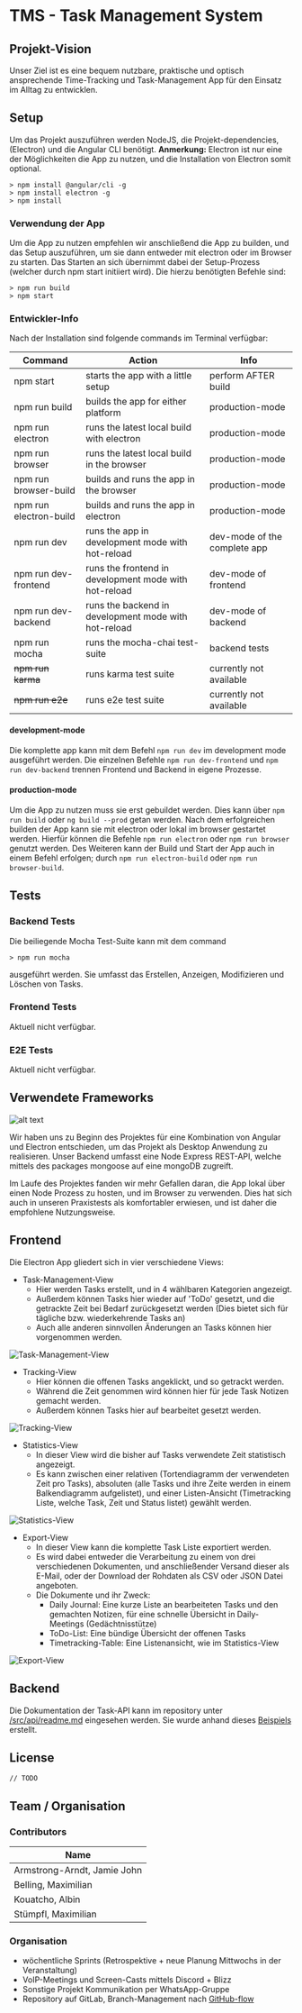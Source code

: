 # TMS - Task Management System

## Projekt-Vision

Unser Ziel ist es eine bequem nutzbare, praktische und optisch ansprechende Time-Tracking und Task-Management App für den Einsatz im Alltag zu entwicklen. 

## Setup

Um das Projekt auszuführen werden NodeJS, die Projekt-dependencies, (Electron) und die Angular CLI benötigt.
**Anmerkung:** Electron ist nur eine der Möglichkeiten die App zu nutzen, und die Installation von Electron somit optional.

```shell
> npm install @angular/cli -g
> npm install electron -g
> npm install
```

### Verwendung der App

Um die App zu nutzen empfehlen wir anschließend die App zu builden, und das Setup auszuführen, um sie dann entweder mit electron oder im Browser zu starten.
Das Starten an sich übernimmt dabei der Setup-Prozess (welcher durch npm start initiiert wird).
Die hierzu benötigten Befehle sind:

```shell
> npm run build
> npm start
```

### Entwickler-Info

Nach der Installation sind folgende commands im Terminal verfügbar:

|Command|Action|Info|
|---|---|---|
|npm start|starts the app with a little setup|perform AFTER build|
|npm run build|builds the app for either platform|production-mode|
|npm run electron|runs the latest local build with electron|production-mode|
|npm run browser|runs the latest local build in the browser|production-mode|
|npm run browser-build|builds and runs the app in the browser|production-mode|
|npm run electron-build|builds and runs the app in electron|production-mode|
|npm run dev|runs the app in development mode with hot-reload|dev-mode of the complete app|
|npm run dev-frontend|runs the frontend in development mode with hot-reload|dev-mode of frontend|
|npm run dev-backend|runs the backend in development mode with hot-reload|dev-mode of backend|
|npm run mocha|runs the mocha-chai test-suite|backend tests|
|~~npm run karma~~|runs karma test suite|currently not available|
|~~npm run e2e~~|runs e2e test suite|currently not available|

#### development-mode

Die komplette app kann mit dem Befehl `npm run dev` im development mode ausgeführt werden.
Die einzelnen Befehle `npm run dev-frontend` und `npm run dev-backend` trennen Frontend und Backend in eigene Prozesse.

#### production-mode

Um die App zu nutzen muss sie erst gebuildet werden.
Dies kann über `npm run build` oder `ng build --prod` getan werden.
Nach dem erfolgreichen builden der App kann sie mit electron oder lokal im browser gestartet werden.
Hierfür können die Befehle `npm run electron` oder `npm run browser` genutzt werden.
Des Weiteren kann der Build und Start der App auch in einem Befehl erfolgen; durch `npm run electron-build` oder `npm run browser-build`.

## Tests

### Backend Tests

Die beiliegende Mocha Test-Suite kann mit dem command

```shell
> npm run mocha
```

ausgeführt werden.
Sie umfasst das Erstellen, Anzeigen, Modifizieren und Löschen von Tasks.

### Frontend Tests

Aktuell nicht verfügbar.

### E2E Tests

Aktuell nicht verfügbar.

## Verwendete Frameworks

![alt text](https://cdn.auth0.com/blog/angular2-electron/angular2-electron-logo.png "Angular + Electron")

Wir haben uns zu Beginn des Projektes für eine Kombination von Angular und Electron entschieden, um das Projekt als Desktop Anwendung zu realisieren.
Unser Backend umfasst eine Node Express REST-API, welche mittels des packages mongoose auf eine mongoDB zugreift.

Im Laufe des Projektes fanden wir mehr Gefallen daran, die App lokal über einen Node Prozess zu hosten, und im Browser zu verwenden.
Dies hat sich auch in unseren Praxistests als komfortabler erwiesen, und ist daher die empfohlene Nutzungsweise.

## Frontend

Die Electron App gliedert sich in vier verschiedene Views:

- Task-Management-View
  - Hier werden Tasks erstellt, und in 4 wählbaren Kategorien angezeigt.
  - Außerdem können Tasks hier wieder auf 'ToDo' gesetzt, und die getrackte Zeit bei Bedarf zurückgesetzt werden (Dies bietet sich für tägliche bzw. wiederkehrende Tasks an)
  - Auch alle anderen sinnvollen Änderungen an Tasks können hier vorgenommen werden.

![Task-Management-View](https://gitlab.fbi.h-da.de/istmabell/tms/blob/master/doc/app-screens/tms-01.PNG)

- Tracking-View
  - Hier können die offenen Tasks angeklickt, und so getrackt werden.
  - Während die Zeit genommen wird können hier für jede Task Notizen gemacht werden.
  - Außerdem können Tasks hier auf bearbeitet gesetzt werden.

![Tracking-View](https://gitlab.fbi.h-da.de/istmabell/tms/blob/master/doc/app-screens/tms-02.PNG)

- Statistics-View
  - In dieser View wird die bisher auf Tasks verwendete Zeit statistisch angezeigt.
  - Es kann zwischen einer relativen (Tortendiagramm der verwendeten Zeit pro Tasks), absoluten (alle Tasks und ihre Zeite werden in einem Balkendiagramm aufgelistet), und einer Listen-Ansicht (Timetracking Liste, welche Task, Zeit und Status listet) gewählt werden.

![Statistics-View](https://gitlab.fbi.h-da.de/istmabell/tms/blob/master/doc/app-screens/tms-03.PNG)

- Export-View
  - In dieser View kann die komplette Task Liste exportiert werden. 
  - Es wird dabei entweder die Verarbeitung zu einem von drei verschiedenen Dokumenten, und anschließender Versand dieser als E-Mail, oder der Download der Rohdaten als CSV oder JSON Datei angeboten.
  - Die Dokumente und ihr Zweck:
    - Daily Journal: Eine kurze Liste an bearbeiteten Tasks und den gemachten Notizen, für eine schnelle Übersicht in Daily-Meetings (Gedächtnisstütze)
    - ToDo-List: Eine bündige Übersicht der offenen Tasks
    - Timetracking-Table: Eine Listenansicht, wie im Statistics-View

![Export-View](https://gitlab.fbi.h-da.de/istmabell/tms/blob/master/doc/app-screens/tms-04.PNG)

## Backend

Die Dokumentation der Task-API kann im repository unter [/src/api/readme.md](https://gitlab.fbi.h-da.de/istmabell/tms/blob/master/src/api/readme.md) eingesehen werden.
Sie wurde anhand dieses [Beispiels](https://gist.github.com/iros/3426278) erstellt.

## License

`// TODO`

## Team / Organisation

### Contributors

|Name|
|----|
|Armstrong-Arndt, Jamie John|747594|
|Belling, Maximilian|748078|
|Kouatcho, Albin|743685|
|Stümpfl, Maximilian|740147|

### Organisation

- wöchentliche Sprints (Retrospektive + neue Planung Mittwochs in der Veranstaltung)
- VoIP-Meetings und Screen-Casts mittels Discord + Blizz
- Sonstige Projekt Kommunikation per WhatsApp-Gruppe
- Repository auf GitLab, Branch-Management nach [GitHub-flow](https://guides.github.com/introduction/flow/)
